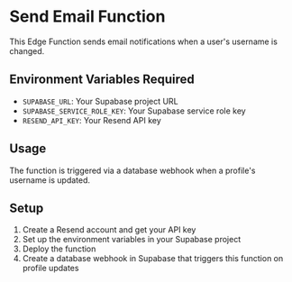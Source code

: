 # Send Email Function

This Edge Function sends email notifications when a user's username is changed.

## Environment Variables Required

- `SUPABASE_URL`: Your Supabase project URL
- `SUPABASE_SERVICE_ROLE_KEY`: Your Supabase service role key
- `RESEND_API_KEY`: Your Resend API key

## Usage

The function is triggered via a database webhook when a profile's username is updated.

## Setup

1. Create a Resend account and get your API key
2. Set up the environment variables in your Supabase project
3. Deploy the function
4. Create a database webhook in Supabase that triggers this function on profile updates